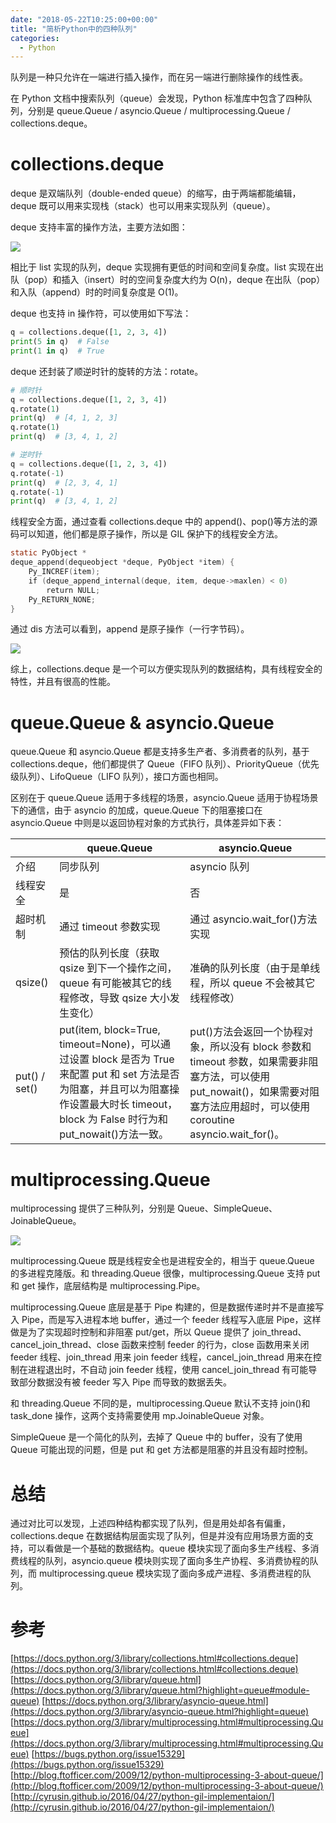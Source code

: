 ```yaml
---
date: "2018-05-22T10:25:00+00:00"
title: "简析Python中的四种队列"
categories:
  - Python
---
```


队列是一种只允许在一端进行插入操作，而在另一端进行删除操作的线性表。

在 Python 文档中搜索队列（queue）会发现，Python 标准库中包含了四种队列，分别是 queue.Queue / asyncio.Queue / multiprocessing.Queue / collections.deque。

# collections.deque

deque 是双端队列（double-ended queue）的缩写，由于两端都能编辑，deque 既可以用来实现栈（stack）也可以用来实现队列（queue）。

deque 支持丰富的操作方法，主要方法如图：

![](/images/20180522_01.jpg)

相比于 list 实现的队列，deque 实现拥有更低的时间和空间复杂度。list 实现在出队（pop）和插入（insert）时的空间复杂度大约为 O(n)，deque 在出队（pop）和入队（append）时的时间复杂度是 O(1)。

deque 也支持 in 操作符，可以使用如下写法：

```python
q = collections.deque([1, 2, 3, 4])
print(5 in q)  # False
print(1 in q)  # True
```

deque 还封装了顺逆时针的旋转的方法：rotate。

```python
# 顺时针
q = collections.deque([1, 2, 3, 4])
q.rotate(1)
print(q)  # [4, 1, 2, 3]
q.rotate(1)
print(q)  # [3, 4, 1, 2]

# 逆时针
q = collections.deque([1, 2, 3, 4])
q.rotate(-1)
print(q)  # [2, 3, 4, 1]
q.rotate(-1)
print(q)  # [3, 4, 1, 2]
```

线程安全方面，通过查看 collections.deque 中的 append()、pop()等方法的源码可以知道，他们都是原子操作，所以是 GIL 保护下的线程安全方法。

```c
static PyObject *
deque_append(dequeobject *deque, PyObject *item) { 
    Py_INCREF(item);
    if (deque_append_internal(deque, item, deque->maxlen) < 0) 
        return NULL;
    Py_RETURN_NONE;
}
```

通过 dis 方法可以看到，append 是原子操作（一行字节码）。

![](/images/20180522_02.png)

综上，collections.deque 是一个可以方便实现队列的数据结构，具有线程安全的特性，并且有很高的性能。

# queue.Queue & asyncio.Queue

queue.Queue 和 asyncio.Queue 都是支持多生产者、多消费者的队列，基于 collections.deque，他们都提供了 Queue（FIFO 队列）、PriorityQueue（优先级队列）、LifoQueue（LIFO 队列），接口方面也相同。

区别在于 queue.Queue 适用于多线程的场景，asyncio.Queue 适用于协程场景下的通信，由于 asyncio 的加成，queue.Queue 下的阻塞接口在 asyncio.Queue 中则是以返回协程对象的方式执行，具体差异如下表：

|               | queue.Queue                                                                                                                                                                                  | asyncio.Queue                                                                                                                                                                   |
| ------------- | -------------------------------------------------------------------------------------------------------------------------------------------------------------------------------------------- | ------------------------------------------------------------------------------------------------------------------------------------------------------------------------------- |
| 介绍          | 同步队列                                                                                                                                                                                     | asyncio 队列                                                                                                                                                                    |
| 线程安全      | 是                                                                                                                                                                                           | 否                                                                                                                                                                              |
| 超时机制      | 通过 timeout 参数实现                                                                                                                                                                        | 通过 asyncio.wait_for()方法实现                                                                                                                                                 |
| qsize()       | 预估的队列长度（获取 qsize 到下一个操作之间，queue 有可能被其它的线程修改，导致 qsize 大小发生变化）                                                                                         | 准确的队列长度（由于是单线程，所以 queue 不会被其它线程修改）                                                                                                                   |
| put() / set() | put(item, block=True, timeout=None)，可以通过设置 block 是否为 True 来配置 put 和 set 方法是否为阻塞，并且可以为阻塞操作设置最大时长 timeout，block 为 False 时行为和 put_nowait()方法一致。 | put()方法会返回一个协程对象，所以没有 block 参数和 timeout 参数，如果需要非阻塞方法，可以使用 put_nowait()，如果需要对阻塞方法应用超时，可以使用 coroutine asyncio.wait_for()。 |

# multiprocessing.Queue

multiprocessing 提供了三种队列，分别是 Queue、SimpleQueue、JoinableQueue。

![](/images/20180522_03.png)

multiprocessing.Queue 既是线程安全也是进程安全的，相当于 queue.Queue 的多进程克隆版。和 threading.Queue 很像，multiprocessing.Queue 支持 put 和 get 操作，底层结构是 multiprocessing.Pipe。

multiprocessing.Queue 底层是基于 Pipe 构建的，但是数据传递时并不是直接写入 Pipe，而是写入进程本地 buffer，通过一个 feeder 线程写入底层 Pipe，这样做是为了实现超时控制和非阻塞 put/get，所以 Queue 提供了 join_thread、cancel_join_thread、close 函数来控制 feeder 的行为，close 函数用来关闭 feeder 线程、join_thread 用来 join feeder 线程，cancel_join_thread 用来在控制在进程退出时，不自动 join feeder 线程，使用 cancel_join_thread 有可能导致部分数据没有被 feeder 写入 Pipe 而导致的数据丢失。

和 threading.Queue 不同的是，multiprocessing.Queue 默认不支持 join()和 task_done 操作，这两个支持需要使用 mp.JoinableQueue 对象。

SimpleQueue 是一个简化的队列，去掉了 Queue 中的 buffer，没有了使用 Queue 可能出现的问题，但是 put 和 get 方法都是阻塞的并且没有超时控制。

# 总结

通过对比可以发现，上述四种结构都实现了队列，但是用处却各有偏重，collections.deque 在数据结构层面实现了队列，但是并没有应用场景方面的支持，可以看做是一个基础的数据结构。queue 模块实现了面向多生产线程、多消费线程的队列，asyncio.queue 模块则实现了面向多生产协程、多消费协程的队列，而 multiprocessing.queue 模块实现了面向多成产进程、多消费进程的队列。

# 参考

[https://docs.python.org/3/library/collections.html#collections.deque](https://docs.python.org/3/library/collections.html#collections.deque)
[https://docs.python.org/3/library/queue.html](https://docs.python.org/3/library/queue.html?highlight=queue#module-queue)
[https://docs.python.org/3/library/asyncio-queue.html](https://docs.python.org/3/library/asyncio-queue.html?highlight=queue)
[https://docs.python.org/3/library/multiprocessing.html#multiprocessing.Queue](https://docs.python.org/3/library/multiprocessing.html#multiprocessing.Queue)
[https://bugs.python.org/issue15329](https://bugs.python.org/issue15329)
[http://blog.ftofficer.com/2009/12/python-multiprocessing-3-about-queue/](http://blog.ftofficer.com/2009/12/python-multiprocessing-3-about-queue/)
[http://cyrusin.github.io/2016/04/27/python-gil-implementaion/](http://cyrusin.github.io/2016/04/27/python-gil-implementaion/)
